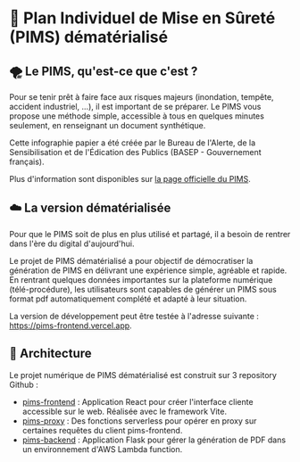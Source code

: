 # :rocket: Plan Individuel de Mise en Sûreté (PIMS) dématérialisé

## :tornado: Le PIMS, qu'est-ce que c'est ?

Pour se tenir prêt à faire face aux risques majeurs (inondation, tempête, accident industriel, …), il est important de se préparer. Le PIMS vous propose une méthode simple, accessible à tous en quelques minutes seulement, en renseignant un document synthétique.

Cette infographie papier a été créée par le Bureau de l'Alerte, de la Sensibilisation et de l'Édication des Publics (BASEP - Gouvernement français).

Plus d'information sont disponibles sur [la page officielle du PIMS](https://mobile.interieur.gouv.fr/Le-ministere/Securite-civile/Nos-missions/La-protection-des-personnes-des-biens-et-de-l-environnement/Le-plan-individuel-de-mise-en-surete-PIMS).

## :cloud: La version dématérialisée

Pour que le PIMS soit de plus en plus utilisé et partagé, il a besoin de rentrer dans l'ère du digital d'aujourd'hui.

Le projet de PIMS dématérialisé a pour objectif de démocratiser la génération de PIMS en délivrant une expérience simple, agréable et rapide. En rentrant quelques données importantes sur la plateforme numérique (télé-procédure), les utilisateurs sont capables de générer un PIMS sous format pdf automatiquement complété et adapté à leur situation.

La version de développement peut être testée à l'adresse suivante : <https://pims-frontend.vercel.app>.

## :japanese_castle: Architecture

Le projet numérique de PIMS dématérialisé est construit sur 3 repository Github :

- [pims-frontend](https://github.com/david-bretaud-dev/pims-frontend) : Application React pour créer l'interface cliente accessible sur le web. Réalisée avec le framework Vite.
- [pims-proxy](https://github.com/david-bretaud-dev/pims-proxy) : Des fonctions serverless pour opérer en proxy sur certaines requêtes du client pims-frontend.
- [pims-backend](https://github.com/david-bretaud-dev/pims-backend) : Application Flask pour gérer la génération de PDF dans un environnement d'AWS Lambda function.
